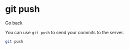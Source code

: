 # git push

[Go back](../index.md#basic-usage)

You can use `git push` to send your commits to the server.

```bash
git push
```